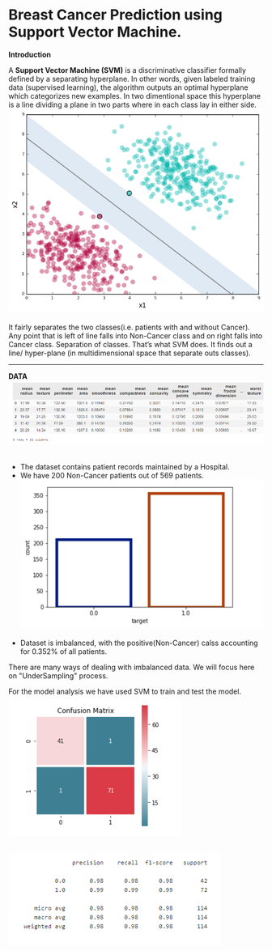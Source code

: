 # Breast Cancer Prediction using Support Vector Machine.

__Introduction__

A __Support Vector Machine (SVM)__ is a discriminative classifier formally defined by a separating hyperplane. In other words, given labeled training data (supervised learning), the algorithm outputs an optimal hyperplane which categorizes new examples. In two dimentional space this hyperplane is a line dividing a plane in two parts where in each class lay in either side.
![image.jpg](images/1_QJZVKh-YHhPn5Q83kzJ96Q.png)<br><br>
It fairly separates the two classes(i.e. patients with and without Cancer). Any point that is left of line falls into Non-Cancer class and on right falls into Cancer class. Separation of classes. That’s what SVM does. It finds out a line/ hyper-plane (in multidimensional space that separate outs classes).
___

__DATA__
![image.jpg](images/Capture5.PNG)<br><br>
* The dataset contains patient records maintained by a Hospital.
* We have 200 Non-Cancer patients out of 569 patients.
![image.jpg](images/Capture.PNG)<br><br>
* Dataset is imbalanced, with the positive(Non-Cancer) calss  accounting for 0.352% of all patients.

There are many ways of dealing with imbalanced data. We will focus here on "UnderSampling" process.

For the model analysis we have used SVM to train and test the model.
![image.jpg](images/Capture1.PNG)<br><br>


![image.jpg](images/Capture2.PNG)<br><br>
